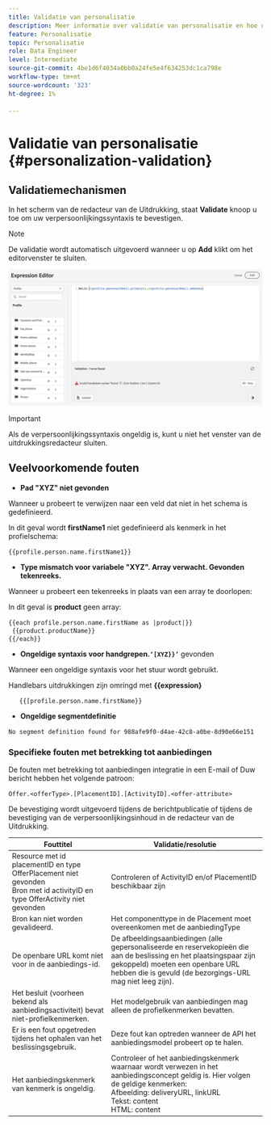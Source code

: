 ```yaml
---
title: Validatie van personalisatie
description: Meer informatie over validatie van personalisatie en hoe u problemen kunt oplossen
feature: Personalisatie
topic: Personalisatie
role: Data Engineer
level: Intermediate
source-git-commit: 4be1d6f4034a0bb0a24fe5e4f634253dc1ca798e
workflow-type: tm+mt
source-wordcount: '323'
ht-degree: 1%

---
```



# Validatie van personalisatie {#personalization-validation}

## Validatiemechanismen

In het scherm van de redacteur van de Uitdrukking, staat **Validate** knoop u toe om uw verpersoonlijkingssyntaxis te bevestigen.

>[!NOTE]
> De validatie wordt automatisch uitgevoerd wanneer u op **Add** klikt om het editorvenster te sluiten.


![](assets/perso_validation1.png)

>[!IMPORTANT]
> Als de verpersoonlijkingssyntaxis ongeldig is, kunt u niet het venster van de uitdrukkingsredacteur sluiten.


## Veelvoorkomende fouten

* **Pad &quot;XYZ&quot; niet gevonden**

Wanneer u probeert te verwijzen naar een veld dat niet in het schema is gedefinieerd.

In dit geval wordt **firstName1** niet gedefinieerd als kenmerk in het profielschema:

```
{{profile.person.name.firstName1}}
```

* **Type mismatch voor variabele &quot;XYZ&quot;. Array verwacht. Gevonden tekenreeks.**

Wanneer u probeert een tekenreeks in plaats van een array te doorlopen:

In dit geval is **product** geen array:

```
{{each profile.person.name.firstName as |product|}}
 {{product.productName}}
{{/each}}
```

* **Ongeldige syntaxis voor handgrepen.`‘[XYZ}}’`** gevonden

Wanneer een ongeldige syntaxis voor het stuur wordt gebruikt.

Handlebars uitdrukkingen zijn omringd met **{{expression}**

```
   {{[profile.person.name.firstName}}
```

* **Ongeldige segmentdefinitie**

```
No segment definition found for 988afe9f0-d4ae-42c8-a0be-8d90e66e151
```

### Specifieke fouten met betrekking tot aanbiedingen

De fouten met betrekking tot aanbiedingen integratie in een E-mail of Duw bericht hebben het volgende patroon:

```
Offer.<offerType>.[PlacementID].[ActivityID].<offer-attribute>
```

De bevestiging wordt uitgevoerd tijdens de berichtpublicatie of tijdens de bevestiging van de verpersoonlijkingsinhoud in de redacteur van de Uitdrukking.

<table> 
 <thead> 
  <tr> 
   <th> Fouttitel<br /> </th> 
   <th> Validatie/resolutie <br /> </th> 
  </tr> 
 </thead> 
 <tbody> 
  <tr> 
   <td>Resource met id placementID en type OfferPlacement niet gevonden <br/>
Bron met id activityID en type OfferActivity niet gevonden<br/></td> 
   <td>Controleren of ActivityID en/of PlacementID beschikbaar zijn</td> 
  </tr> 
   <tr> 
   <td>Bron kan niet worden gevalideerd.</td> 
   <td>Het componenttype in de Placement moet overeenkomen met de aanbiedingType</td> 
  </tr> 
   <tr> 
   <td>De openbare URL komt niet voor in de aanbiedings-id.</td> 
   <td>De afbeeldingsaanbiedingen (alle gepersonaliseerde en reservekopieën die aan de beslissing en het plaatsingspaar zijn gekoppeld) moeten een openbare URL hebben die is gevuld (de bezorgings-URL mag niet leeg zijn).</td> 
  </tr> 
  <tr> 
   <td>Het besluit (voorheen bekend als aanbiedingsactiviteit) bevat niet-profielkenmerken.</td> 
   <td>Het modelgebruik van aanbiedingen mag alleen de profielkenmerken bevatten.</td> 
  </tr> 
  <tr> 
   <td>Er is een fout opgetreden tijdens het ophalen van het beslissingsgebruik.</td> 
   <td>Deze fout kan optreden wanneer de API het aanbiedingsmodel probeert op te halen.</td> 
  </tr>
  <tr> 
   <td>Het aanbiedingskenmerk van kenmerk is ongeldig.</td> 
   <td>Controleer of het aanbiedingskenmerk waarnaar wordt verwezen in het aanbiedingsconcept geldig is. Hier volgen de geldige kenmerken: <br/>
Afbeelding: deliveryURL, linkURL<br/>
Tekst: content<br/>
HTML: content<br/></td> 
  </tr> 
 </tbody> 
</table>

